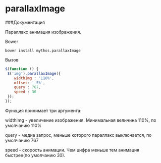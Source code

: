 # parallaxImage
###Документация

Параллакс анимация изображения.

Bower
```
bower install mythos.parallaxImage
```

Вызов
```javascript
$(function () {
 $('img').parallaxImage({
    widthImg : '110%',
    offset: '-5%',
    query : 767,
    speed : 30
 });
});
```

Функция принимает три аргумента:

widthImg - увеличение изображения. Минимальная величина 110%, по умолчанию 110%

query - медиа запрос, меньше которого параллакс выключается, по умолчанию 767

speed - скорость анимации. Чем цифра меньше тем анимация быстрее(по умолчанию 30).

